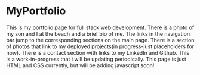# MyPortfolio
This is my portfolio page for full stack web development.
There is a photo of my son and I at the beach and a brief bio of me.
The links in the navigation bar jump to the corresponding sections on the main page.
There is a section of photos that link to my deployed projects(in progress-just placeholders for now).
There is a contact section with links to my LinkedIn and Github.
This is a work-in-progress that i will be updating periodically.
This page is just HTML and CSS currently, but will be adding javascript soon!